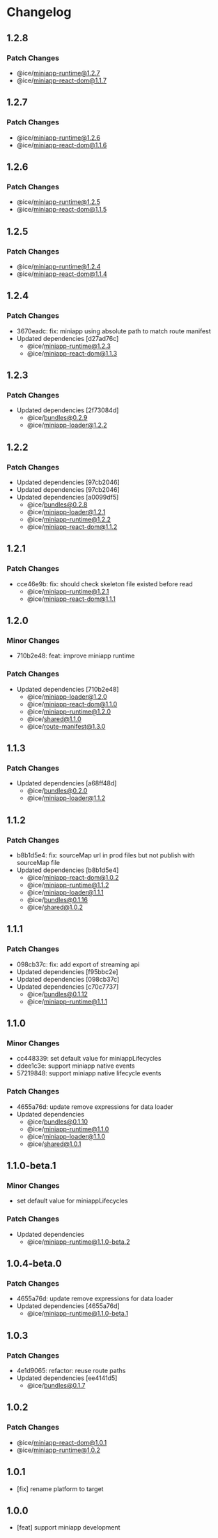 # Changelog

## 1.2.8

### Patch Changes

- @ice/miniapp-runtime@1.2.7
- @ice/miniapp-react-dom@1.1.7

## 1.2.7

### Patch Changes

- @ice/miniapp-runtime@1.2.6
- @ice/miniapp-react-dom@1.1.6

## 1.2.6

### Patch Changes

- @ice/miniapp-runtime@1.2.5
- @ice/miniapp-react-dom@1.1.5

## 1.2.5

### Patch Changes

- @ice/miniapp-runtime@1.2.4
- @ice/miniapp-react-dom@1.1.4

## 1.2.4

### Patch Changes

- 3670eadc: fix: miniapp using absolute path to match route manifest
- Updated dependencies [d27ad76c]
  - @ice/miniapp-runtime@1.2.3
  - @ice/miniapp-react-dom@1.1.3

## 1.2.3

### Patch Changes

- Updated dependencies [2f73084d]
  - @ice/bundles@0.2.9
  - @ice/miniapp-loader@1.2.2

## 1.2.2

### Patch Changes

- Updated dependencies [97cb2046]
- Updated dependencies [97cb2046]
- Updated dependencies [a0099df5]
  - @ice/bundles@0.2.8
  - @ice/miniapp-loader@1.2.1
  - @ice/miniapp-runtime@1.2.2
  - @ice/miniapp-react-dom@1.1.2

## 1.2.1

### Patch Changes

- cce46e9b: fix: should check skeleton file existed before read
  - @ice/miniapp-runtime@1.2.1
  - @ice/miniapp-react-dom@1.1.1

## 1.2.0

### Minor Changes

- 710b2e48: feat: improve miniapp runtime

### Patch Changes

- Updated dependencies [710b2e48]
  - @ice/miniapp-loader@1.2.0
  - @ice/miniapp-react-dom@1.1.0
  - @ice/miniapp-runtime@1.2.0
  - @ice/shared@1.1.0
  - @ice/route-manifest@1.3.0

## 1.1.3

### Patch Changes

- Updated dependencies [a68ff48d]
  - @ice/bundles@0.2.0
  - @ice/miniapp-loader@1.1.2

## 1.1.2

### Patch Changes

- b8b1d5e4: fix: sourceMap url in prod files but not publish with sourceMap file
- Updated dependencies [b8b1d5e4]
  - @ice/miniapp-react-dom@1.0.2
  - @ice/miniapp-runtime@1.1.2
  - @ice/miniapp-loader@1.1.1
  - @ice/bundles@0.1.16
  - @ice/shared@1.0.2

## 1.1.1

### Patch Changes

- 098cb37c: fix: add export of streaming api
- Updated dependencies [f95bbc2e]
- Updated dependencies [098cb37c]
- Updated dependencies [c70c7737]
  - @ice/bundles@0.1.12
  - @ice/miniapp-runtime@1.1.1

## 1.1.0

### Minor Changes

- cc448339: set default value for miniappLifecycles
- ddee1c3e: support miniapp native events
- 57219848: support miniapp native lifecycle events

### Patch Changes

- 4655a76d: update remove expressions for data loader
- Updated dependencies
  - @ice/bundles@0.1.10
  - @ice/miniapp-runtime@1.1.0
  - @ice/miniapp-loader@1.1.0
  - @ice/shared@1.0.1

## 1.1.0-beta.1

### Minor Changes

- set default value for miniappLifecycles

### Patch Changes

- Updated dependencies
  - @ice/miniapp-runtime@1.1.0-beta.2

## 1.0.4-beta.0

### Patch Changes

- 4655a76d: update remove expressions for data loader
- Updated dependencies [4655a76d]
  - @ice/miniapp-runtime@1.1.0-beta.1

## 1.0.3

### Patch Changes

- 4e1d9065: refactor: reuse route paths
- Updated dependencies [ee4141d5]
  - @ice/bundles@0.1.7

## 1.0.2

### Patch Changes

- @ice/miniapp-react-dom@1.0.1
- @ice/miniapp-runtime@1.0.2

## 1.0.1

- [fix] rename platform to target

## 1.0.0

- [feat] support miniapp development
